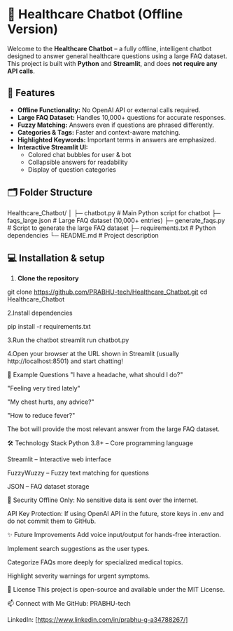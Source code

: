 # 🤖 Healthcare Chatbot (Offline Version)

Welcome to the **Healthcare Chatbot** – a fully offline, intelligent chatbot designed to answer general healthcare questions using a large FAQ dataset. This project is built with **Python** and **Streamlit**, and does **not require any API calls**.  


## 🌟 Features

- **Offline Functionality:** No OpenAI API or external calls required.  
- **Large FAQ Dataset:** Handles 10,000+ questions for accurate responses.  
- **Fuzzy Matching:** Answers even if questions are phrased differently.  
- **Categories & Tags:** Faster and context-aware matching.  
- **Highlighted Keywords:** Important terms in answers are emphasized.  
- **Interactive Streamlit UI:**  
  - Colored chat bubbles for user & bot  
  - Collapsible answers for readability  
  - Display of question categories  

## 🗂️ Folder Structure
Healthcare_Chatbot/
│
├─ chatbot.py # Main Python script for chatbot
├─ faqs_large.json # Large FAQ dataset (10,000+ entries)
├─ generate_faqs.py # Script to generate the large FAQ dataset
├─ requirements.txt # Python dependencies
└─ README.md # Project description

## 💻 Installation & setup

1. **Clone the repository**

git clone https://github.com/PRABHU-tech/Healthcare_Chatbot.git
cd Healthcare_Chatbot

2.Install dependencies

pip install -r requirements.txt

3.Run the chatbot
streamlit run chatbot.py

4.Open your browser at the URL shown in Streamlit (usually http://localhost:8501) and start chatting!

📝 Example Questions
"I have a headache, what should I do?"

"Feeling very tired lately"

"My chest hurts, any advice?"

"How to reduce fever?"

The bot will provide the most relevant answer from the large FAQ dataset.

🛠️ Technology Stack
Python 3.8+ – Core programming language

Streamlit – Interactive web interface

FuzzyWuzzy – Fuzzy text matching for questions

JSON – FAQ dataset storage

🔐 Security
Offline Only: No sensitive data is sent over the internet.

API Key Protection: If using OpenAI API in the future, store keys in .env and do not commit them to GitHub.

✨ Future Improvements
Add voice input/output for hands-free interaction.

Implement search suggestions as the user types.

Categorize FAQs more deeply for specialized medical topics.

Highlight severity warnings for urgent symptoms.

📌 License
This project is open-source and available under the MIT License.

📫 Connect with Me
GitHub: PRABHU-tech

LinkedIn: [https://www.linkedin.com/in/prabhu-g-a34788267/]

